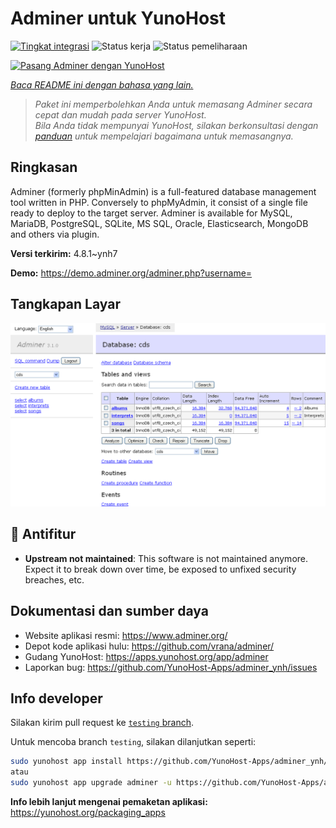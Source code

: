 <!--
N.B.: README ini dibuat secara otomatis oleh <https://github.com/YunoHost/apps/tree/master/tools/readme_generator>
Ini TIDAK boleh diedit dengan tangan.
-->

# Adminer untuk YunoHost

[![Tingkat integrasi](https://dash.yunohost.org/integration/adminer.svg)](https://ci-apps.yunohost.org/ci/apps/adminer/) ![Status kerja](https://ci-apps.yunohost.org/ci/badges/adminer.status.svg) ![Status pemeliharaan](https://ci-apps.yunohost.org/ci/badges/adminer.maintain.svg)

[![Pasang Adminer dengan YunoHost](https://install-app.yunohost.org/install-with-yunohost.svg)](https://install-app.yunohost.org/?app=adminer)

*[Baca README ini dengan bahasa yang lain.](./ALL_README.md)*

> *Paket ini memperbolehkan Anda untuk memasang Adminer secara cepat dan mudah pada server YunoHost.*  
> *Bila Anda tidak mempunyai YunoHost, silakan berkonsultasi dengan [panduan](https://yunohost.org/install) untuk mempelajari bagaimana untuk memasangnya.*

## Ringkasan

Adminer (formerly phpMinAdmin) is a full-featured database management tool written in PHP. Conversely to phpMyAdmin, it consist of a single file ready to deploy to the target server. Adminer is available for MySQL, MariaDB, PostgreSQL, SQLite, MS SQL, Oracle, Elasticsearch, MongoDB and others via plugin.

**Versi terkirim:** 4.8.1~ynh7

**Demo:** <https://demo.adminer.org/adminer.php?username=>

## Tangkapan Layar

![Tangkapan Layar pada Adminer](./doc/screenshots/screenshot.png)

## :red_circle: Antifitur

- **Upstream not maintained**: This software is not maintained anymore. Expect it to break down over time, be exposed to unfixed security breaches, etc.

## Dokumentasi dan sumber daya

- Website aplikasi resmi: <https://www.adminer.org/>
- Depot kode aplikasi hulu: <https://github.com/vrana/adminer/>
- Gudang YunoHost: <https://apps.yunohost.org/app/adminer>
- Laporkan bug: <https://github.com/YunoHost-Apps/adminer_ynh/issues>

## Info developer

Silakan kirim pull request ke [`testing` branch](https://github.com/YunoHost-Apps/adminer_ynh/tree/testing).

Untuk mencoba branch `testing`, silakan dilanjutkan seperti:

```bash
sudo yunohost app install https://github.com/YunoHost-Apps/adminer_ynh/tree/testing --debug
atau
sudo yunohost app upgrade adminer -u https://github.com/YunoHost-Apps/adminer_ynh/tree/testing --debug
```

**Info lebih lanjut mengenai pemaketan aplikasi:** <https://yunohost.org/packaging_apps>
